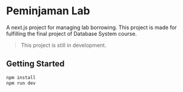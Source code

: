 # Peminjaman Lab

A next.js project for managing lab borrowing. This project is made for fulfilling the final project of Database 
System course. 

> This project is still in development.

## Getting Started
```bash
npm install
npm run dev
```